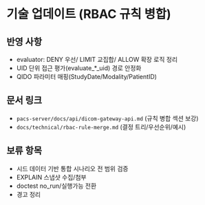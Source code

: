 # 기술 업데이트 (RBAC 규칙 병합)

## 반영 사항
- evaluator: DENY 우선/ LIMIT 교집합/ ALLOW 확장 로직 정리
- UID 단위 접근 평가(evaluate_*_uid) 경로 안정화
- QIDO 파라미터 매핑(StudyDate/Modality/PatientID)

## 문서 링크
- `pacs-server/docs/api/dicom-gateway-api.md` (규칙 병합 섹션 보강)
- `docs/technical/rbac-rule-merge.md` (결정 트리/우선순위/예시)

## 보류 항목
- 시드 데이터 기반 통합 시나리오 전 범위 검증
- EXPLAIN 스냅샷 수집/첨부
- doctest no_run/실행가능 전환
- 경고 정리

